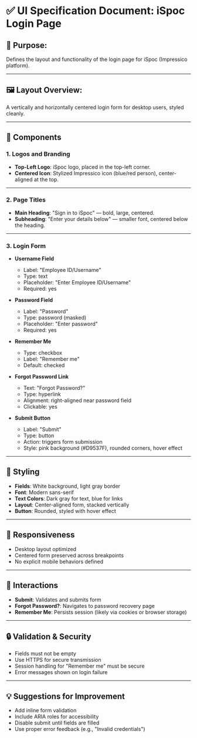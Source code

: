 # ✅ UI Specification Document: iSpoc Login Page

## 🎯 Purpose:
Defines the layout and functionality of the login page for iSpoc (Impressico platform).

---

## 🖼️ Layout Overview:
A vertically and horizontally centered login form for desktop users, styled cleanly.

---

## 🧩 Components

### 1. Logos and Branding

- **Top-Left Logo**: iSpoc logo, placed in the top-left corner.
- **Centered Icon**: Stylized Impressico icon (blue/red person), center-aligned at the top.

---

### 2. Page Titles

- **Main Heading**: "Sign in to iSpoc" — bold, large, centered.
- **Subheading**: "Enter your details below" — smaller font, centered below the heading.

---

### 3. Login Form

- **Username Field**
  - Label: "Employee ID/Username"
  - Type: text
  - Placeholder: "Enter Employee ID/Username"
  - Required: yes

- **Password Field**
  - Label: "Password"
  - Type: password (masked)
  - Placeholder: "Enter password"
  - Required: yes

- **Remember Me**
  - Type: checkbox
  - Label: "Remember me"
  - Default: checked

- **Forgot Password Link**
  - Text: "Forgot Password?"
  - Type: hyperlink
  - Alignment: right-aligned near password field
  - Clickable: yes

- **Submit Button**
  - Label: "Submit"
  - Type: button
  - Action: triggers form submission
  - Style: pink background (#D9537F), rounded corners, hover effect

---

## 🎨 Styling

- **Fields**: White background, light gray border
- **Font**: Modern sans-serif
- **Text Colors**: Dark gray for text, blue for links
- **Layout**: Center-aligned form, stacked vertically
- **Button**: Rounded, styled with hover effect

---

## 📱 Responsiveness

- Desktop layout optimized
- Centered form preserved across breakpoints
- No explicit mobile behaviors defined

---

## 🔘 Interactions

- **Submit**: Validates and submits form
- **Forgot Password?**: Navigates to password recovery page
- **Remember Me**: Persists session (likely via cookies or browser storage)

---

## 🔒 Validation & Security

- Fields must not be empty
- Use HTTPS for secure transmission
- Session handling for "Remember me" must be secure
- Error messages shown on login failure

---

## 💡 Suggestions for Improvement

- Add inline form validation
- Include ARIA roles for accessibility
- Disable submit until fields are filled
- Use proper error feedback (e.g., "Invalid credentials")
